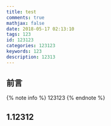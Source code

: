 ```yaml
---
title: test
comments: true
mathjax: false
date: 2018-05-17 02:13:10
tags: 123
id: 123123
categories: 123123
keywords: 123
description: 12313
---
```

## 前言
{% note info %}  123123 {% endnote %}

<!--more-->

## 1.12312